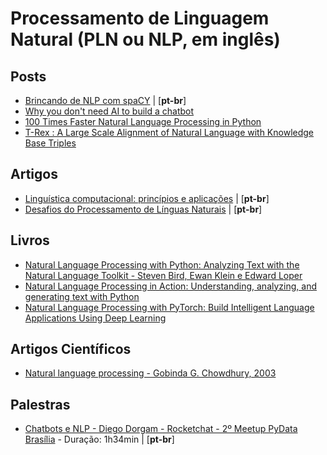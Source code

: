 # Processamento de Linguagem Natural (PLN ou NLP, em inglês)


<h2 id="conceitos">Posts</h2>

* [Brincando de NLP com spaCY](http://leportella.com/pt-br/2017/11/30/brincando-de-nlp-com-spacy.html) | [**pt-br**]
* [Why you don't need AI to build a chatbot](https://hackernoon.com/why-you-dont-need-ai-to-build-a-chatbot-fe8577f248f8)
* [100 Times Faster Natural Language Processing in Python](https://medium.com/huggingface/100-times-faster-natural-language-processing-in-python-ee32033bdced)
* [T-Rex : A Large Scale Alignment of Natural Language with Knowledge Base Triples](https://github.com/hadyelsahar/t-rex)

<h2 id="conceitos">Artigos</h2>

* [Linguística computacional: princípios e aplicações](http://www.inf.pucrs.br/linatural/Recursos/jaia-2001.pdf) | [**pt-br**]
* [Desafios do Processamento de Línguas Naturais](http://www.inf.pucrs.br/linatural/Recursos/Desafios.pdf) | [**pt-br**]

<h2 id="conceitos">Livros</h2>

* [Natural Language Processing with Python: Analyzing Text with the Natural Language Toolkit - Steven Bird, Ewan Klein e Edward Loper](https://www.amazon.com/Natural-Language-Processing-Python-Analyzing/dp/0596516495)
* [Natural Language Processing in Action: Understanding, analyzing, and generating text with Python](https://www.amazon.com/Natural-Language-Processing-Action-Understanding/dp/1617294632)
* [Natural Language Processing with PyTorch: Build Intelligent Language Applications Using Deep Learning](https://www.amazon.com/Natural-Language-Processing-PyTorch-Applications/dp/1491978236)

<h2 id="conceitos">Artigos Científicos</h2>

* [Natural language processing - Gobinda G. Chowdhury, 2003](https://onlinelibrary.wiley.com/doi/abs/10.1002/aris.1440370103)

<h2 id="palestras">Palestras</h2>

* [Chatbots e NLP - Diego Dorgam - Rocketchat - 2º Meetup PyData Brasília](https://www.youtube.com/watch?v=Op36eWLVhwk) - Duração: 1h34min | [**pt-br**]
